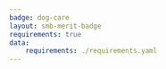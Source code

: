 ```yaml
---
badge: dog-care
layout: smb-merit-badge
requirements: true
data:
    requirements: ./requirements.yaml
---
```

